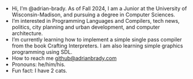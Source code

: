 - Hi, I’m @adrian-brady. As of Fall 2024, I am a Junior at the University of Wisconsin-Madison, and pursuing a degree in Computer Sciences.
- I’m interested in Programming Languages and Compilers, tech news, politics, city planning and urban development, and computer architecture.
- I’m currently learning how to implement a simple single pass compiler from the book Crafting Interpreters. I am also learning simple graphics programming using SDL.
- How to reach me github@adrianbrady.com
- Pronouns: he/him/his.
- Fun fact: I have 2 cats.
